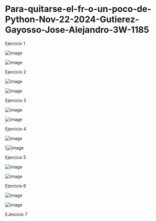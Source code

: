# Para-quitarse-el-fr-o-un-poco-de-Python-Nov-22-2024-Gutierez-Gayosso-Jose-Alejandro-3W-1185

Ejercicio 1

![image](https://github.com/user-attachments/assets/9ccd8efa-537d-49fc-9d68-cd6a76bc36c2)

![image](https://github.com/user-attachments/assets/22701eba-841f-441c-89eb-f1e9f477e394)

Ejercicio 2

![image](https://github.com/user-attachments/assets/866f756d-4584-44b8-b082-952e6edba054)

![image](https://github.com/user-attachments/assets/85e7c718-876e-45d6-a353-07091f3082ca)

Ejercicio 3

![image](https://github.com/user-attachments/assets/94ca4625-2226-44a6-8742-797a9704e331)

![image](https://github.com/user-attachments/assets/c7ec62de-40da-4b67-b818-e4fc36e931f2)

Ejercicio 4 

![image](https://github.com/user-attachments/assets/3332060c-4e18-4b9c-a4f5-5ce7ec08ba20)

|![image](https://github.com/user-attachments/assets/397f5d41-23b1-4339-abbe-5ff3dd1a03ad)

Ejercicio 5

![image](https://github.com/user-attachments/assets/3fba6a2d-5122-43cb-b5d2-def6aaf2c31e)

![image](https://github.com/user-attachments/assets/0b3560fb-cea3-47fb-ba08-acbdb18b01c7)

Ejercicio 6

![image](https://github.com/user-attachments/assets/439d2a66-8b57-4d03-af09-3f1385301743)

![image](https://github.com/user-attachments/assets/0c616f01-de41-4ea2-8877-83e828b3ab90)

EJercicio 7



















































































